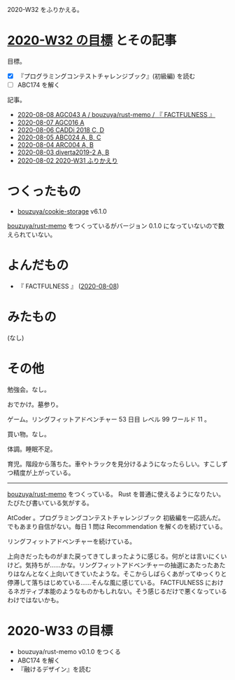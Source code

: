 2020-W32 をふりかえる。

# [2020-W32 の目標][2020-08-02] とその記事

目標。

- [x] 『プログラミングコンテストチャレンジブック』(初級編) を読む
- [ ] ABC174 を解く

記事。

- [2020-08-08 AGC043 A / bouzuya/rust-memo / 『 FACTFULNESS 』][2020-08-08]
- [2020-08-07 AGC016 A][2020-08-07]
- [2020-08-06 CADDi 2018 C, D][2020-08-06]
- [2020-08-05 ABC024 A, B, C][2020-08-05]
- [2020-08-04 ARC004 A, B][2020-08-04]
- [2020-08-03 diverta2019-2 A, B][2020-08-03]
- [2020-08-02 2020-W31 ふりかえり][2020-08-02]

# つくったもの

- [bouzuya/cookie-storage][] v6.1.0

[bouzuya/rust-memo][] をつくっているがバージョン 0.1.0 になっていないので数えられていない。

# よんだもの

- 『 FACTFULNESS 』 ([2020-08-08][])

# みたもの

(なし)

# その他

勉強会。なし。

おでかけ。墓参り。

ゲーム。リングフィットアドベンチャー 53 日目 レベル 99 ワールド 11 。

買い物。なし。

体調。睡眠不足。

育児。階段から落ちた。車やトラックを見分けるようになったらしい。すこしずつ精度が上がっている。

---

[bouzuya/rust-memo][] をつくっている。 Rust を普通に使えるようになりたい。たびたび書いている気がする。

AtCoder 。プログラミングコンテストチャレンジブック 初級編を一応読んだ。でもあまり自信がない。毎日 1 問は Recommendation を解くのを続けている。

リングフィットアドベンチャーを続けている。

上向きだったものがまた戻ってきてしまったように感じる。何がとは言いにくいけど。気持ちが……かな。リングフィットアドベンチャーの抽選にあたったあたりはなんとなく上向いてきていたような。そこからしばらくあがってゆっくりと停滞して落ちはじめている……そんな風に感じている。 FACTFULNESS におけるネガティブ本能のようなものかもしれない。そう感じるだけで悪くなっているわけではないかも。

# 2020-W33 の目標

- bouzuya/rust-memo v0.1.0 をつくる
- ABC174 を解く
- 『融けるデザイン』を読む

[2020-08-02]: https://blog.bouzuya.net/2020/08/02/
[2020-08-03]: https://blog.bouzuya.net/2020/08/03/
[2020-08-04]: https://blog.bouzuya.net/2020/08/04/
[2020-08-05]: https://blog.bouzuya.net/2020/08/05/
[2020-08-06]: https://blog.bouzuya.net/2020/08/06/
[2020-08-07]: https://blog.bouzuya.net/2020/08/07/
[2020-08-08]: https://blog.bouzuya.net/2020/08/08/
[bouzuya/cookie-storage]: https://github.com/bouzuya/cookie-storage
[bouzuya/rust-memo]: https://github.com/bouzuya/rust-memo
